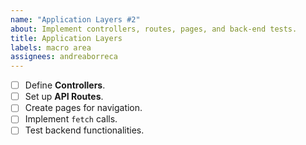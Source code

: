 ```yaml
---
name: "Application Layers #2"
about: Implement controllers, routes, pages, and back-end tests.
title: Application Layers
labels: macro area
assignees: andreaborreca
---
```


- [ ] Define **Controllers**.
- [ ] Set up **API Routes**.
- [ ] Create pages for navigation.
- [ ] Implement `fetch` calls.
- [ ] Test backend functionalities.
